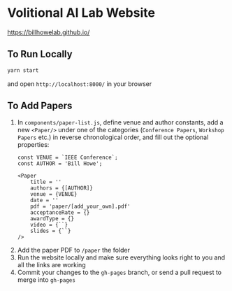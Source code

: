 # Volitional AI Lab Website
https://billhowelab.github.io/

## To Run Locally
```bash
yarn start
```
and open `http://localhost:8000/` in your browser

## To Add Papers
1. In `components/paper-list.js`, define venue and author constants, add a new `<Paper/>` under one of the categories (`Conference Papers`, `Workshop Papers` etc.) in reverse chronological order, and fill out the optional properties:
    ```
    const VENUE = `IEEE Conference`;
    const AUTHOR = 'Bill Howe';

    <Paper
        title = ''
        authors = {[AUTHOR]}
        venue = {VENUE}
        date = ''
        pdf = 'paper/[add_your_own].pdf'
        acceptanceRate = {}
        awardType = {}
        video = {``}
        slides = {``}
    />
    ```
2. Add the paper PDF to `/paper` the folder
3. Run the website locally and make sure everything looks right to you and all the links are working
4. Commit your changes to the `gh-pages` branch, or send a pull request to merge into `gh-pages`
